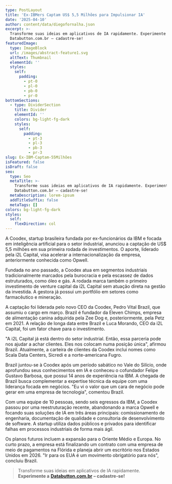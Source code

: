 ```yaml
---
type: PostLayout
title: 'Ex-IBMers Captam US$ 5,5 Milhões para Impulsionar IA'
date: '2025-04-10'
author: content/data/diegofornalha.json
excerpt: >-
  Transforme suas ideias em aplicativos de IA rapidamente. Experimente a
  Databutton.com.br – cadastre-se!
featuredImage:
  type: ImageBlock
  url: /images/abstract-feature1.svg
  altText: Thumbnail
  elementId: ''
  styles:
    self:
      padding:
        - pt-0
        - pl-0
        - pb-0
        - pr-0
bottomSections:
  - type: DividerSection
    title: Divider
    elementId: ''
    colors: bg-light-fg-dark
    styles:
      self:
        padding:
          - pt-3
          - pl-3
          - pb-3
          - pr-3
slug: Ex-IBM-Captam-55Milhões
isFeatured: false
isDraft: false
seo:
  type: Seo
  metaTitle: >-
    Transforme suas ideias em aplicativos de IA rapidamente. Experimente a
    Databutton.com.br – cadastre-se!
  metaDescription: lorem-ipsum
  addTitleSuffix: false
  metaTags: []
colors: bg-light-fg-dark
styles:
  self:
    flexDirection: col
---
```

A Coodex, startup brasileira fundada por ex-funcionários da IBM e focada em inteligência artificial para o setor industrial, anunciou a captação de US$ 5,5 milhões em sua primeira rodada de investimentos. O aporte, liderado pela i2L Capital, visa acelerar a internacionalização da empresa, anteriormente conhecida como Opwell.

Fundada no ano passado, a Coodex atua em segmentos industriais tradicionalmente marcados pela burocracia e pela escassez de dados estruturados, como óleo e gás. A rodada marca também o primeiro investimento de venture capital da i2L Capital sem atuação direta na gestão da investida. A gestora já possui um portfólio em setores como farmacêutico e mineração.

A captação foi liderada pelo novo CEO da Coodex, Pedro Vital Brazil, que assumiu o cargo em março. Brazil é fundador da Eleven Chimps, empresa de alimentação canina adquirida pela Zee Dog e, posteriormente, pela Petz em 2021. A relação de longa data entre Brazil e Luca Morando, CEO da i2L Capital, foi um fator chave para o investimento.

"A i2L Capital já está dentro do setor industrial. Então, essa parceria pode nos ajudar a achar clientes. Eles nos colocam numa posição única", afirmou Brazil. Atualmente, a carteira de clientes da Coodex inclui nomes como Scala Data Centers, Sicredi e a norte-americana Fugro.

Brazil juntou-se à Coodex após um período sabático no Vale do Silício, onde aprofundou seus conhecimentos em IA e conheceu o cofundador Felipe Gustavo Barbosa, que possui 14 anos de experiência na IBM. A chegada de Brazil busca complementar a expertise técnica da equipe com uma liderança focada em negócios. "Eu vi o valor que um cara de negócio pode gerar em uma empresa de tecnologia", comentou Brazil.

Com uma equipe de 10 pessoas, sendo seis egressos da IBM, a Coodex passou por uma reestruturação recente, abandonando a marca Opwell e focando suas soluções de IA em três áreas principais: comissionamento de engenharia, documentação de qualidade e consultoria de desenvolvimento de software. A startup utiliza dados públicos e privados para identificar falhas em processos industriais de forma mais ágil.

Os planos futuros incluem a expansão para o Oriente Médio e Europa. No curto prazo, a empresa está finalizando um contrato com uma empresa de meio de pagamentos na Flórida e planeja abrir um escritório nos Estados Unidos em 2026. "Ir para os EUA é um movimento obrigatório para nós", concluiu Brazil.



> Transforme suas ideias em aplicativos de IA rapidamente. **Experimente a** [**Databutton.com.br**](https://databutton.com.br/) **– cadastre-se!**




